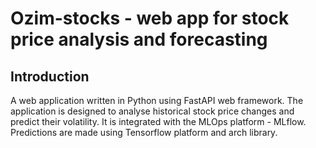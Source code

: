 # Ozim-stocks - web app for stock price analysis and forecasting
## Introduction 
A web application written in Python using FastAPI web framework. 
The application is designed to analyse historical stock price changes and predict their volatility. 
It is integrated with the MLOps platform - MLflow.
Predictions are made using Tensorflow platform and arch library.


